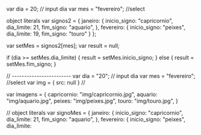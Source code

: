 var dia = 20; // input dia
var mes = "fevereiro"; //select 

object literals 
var signos2 = {
    janeiro: {
        inicio_signo: "capricornio",
        dia_limite: 21,
        fim_signo: "aquario",
    },
    fevereiro: {
        inicio_signo: "peixes",
        dia_limite: 19,
        fim_signo: "touro"
    }
};

var setMes = signos2[mes];
var result = null;

if (dia >= setMes.dia_limite) {
    result =  setMes.inicio_signo;
}
else {
    result =  setMes.fim_signo;
} 


// ------------------------
var dia = "20"; // input dia
var mes = "fevereiro"; //select 
var img = { src: null } //<img src="" />

var imagens = {
    capricornio: "img/capricornio.jpg",
    aquario: "img/aquario.jpg",
    peixes: "img/peixes.jpg",
    touro: "img/touro.jpg",
}

// object literals 
var signoMes = {
    janeiro: {
        inicio_signo: "capricornio",
        dia_limite: 21,
        fim_signo: "aquario",
    },
    fevereiro: {
        inicio_signo: "peixes",
        dia_limite: 


        

